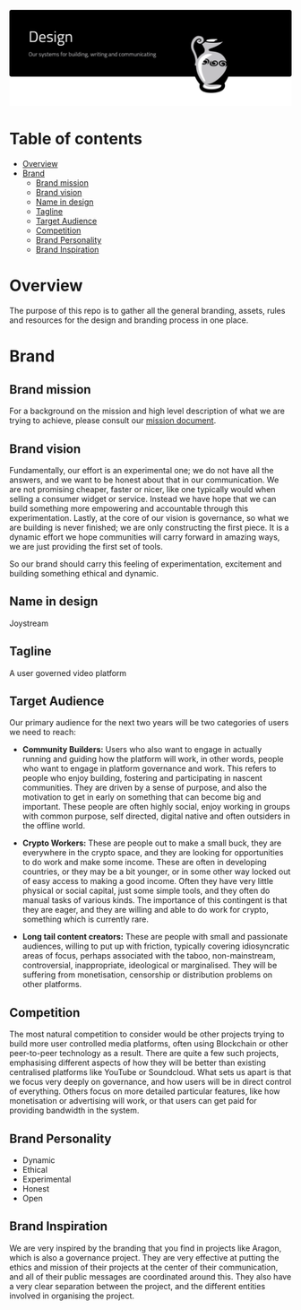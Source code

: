 <p align="center"><img src="design-repo.svg"></p>

# Table of contents

- [Overview](#overview)
- [Brand](#brand)
  - [Brand mission](#brand-mission)
  - [Brand vision](#brand-vision)
  - [Name in design](#name-in-design)
  - [Tagline](#tagline)
  - [Target Audience](#target-audience)
  - [Competition](#competition)
  - [Brand Personality](#brand-personality)
  - [Brand Inspiration](#brand-inspiration)

# Overview

The purpose of this repo is to gather all the general branding, assets, rules and resources for the design and branding process in one place.

# Brand

## Brand mission
For a background on the mission and high level description of what we are trying to achieve, please consult our [mission document](https://github.com/Joystream/manifesto/blob/master/paper.pdf).

## Brand vision
Fundamentally, our effort is an experimental one; we do not have all the answers, and we want to be honest about that in our communication. We are not promising cheaper, faster or nicer, like one typically would when selling a consumer widget or service. Instead we have hope that we can build something more empowering and accountable through this experimentation. Lastly, at the core of our vision is governance, so what we are building is never finished; we are only constructing the first piece. It is a dynamic effort we hope communities will carry forward in amazing ways, we are just providing the first set of tools.

So our brand should carry this feeling of experimentation, excitement and building something ethical and dynamic.

## Name in design
Joystream

## Tagline
A user governed video platform

## Target Audience
Our primary audience for the next two years will be two categories of users we need to reach:

-  **Community Builders:** Users who also want to engage in actually running and guiding how the platform will work, in other words, people who want to engage in platform governance and work. This refers to people who enjoy building, fostering and participating in nascent communities. They are driven by a sense of purpose, and also the motivation to get in early on something that can become big and important. These people are often highly social, enjoy working in groups with common purpose, self directed, digital native and often outsiders in the offline world.

- **Crypto Workers:** These are people out to make a small buck, they are everywhere in the crypto space, and they are looking for opportunities to do work and make some income. These are often in developing countries, or they may be a bit younger, or in some other way locked out of easy access to making a good income. Often they have very little physical or social capital, just some simple tools, and they often do manual tasks of various kinds. The importance of this contingent is that they are eager, and they are willing and able to do work for crypto, something which is currently rare.

- **Long tail content creators:** These are people with small and passionate audiences, willing to put up with friction, typically covering idiosyncratic areas of focus, perhaps associated with the taboo, non-mainstream, controversial, inappropriate, ideological or marginalised. They will be suffering from monetisation, censorship or distribution problems on other platforms.

## Competition

The most natural competition to consider would be other projects trying to build more user controlled media platforms, often using Blockchain or other peer-to-peer technology as a result. There are quite a few such projects, emphasising different aspects of how they will be better than existing centralised platforms like YouTube or Soundcloud. What sets us apart is that we focus very deeply on governance, and how users will be in direct control of everything. Others focus on more detailed particular features, like how monetisation or advertising will work, or that users can get paid for providing bandwidth in the system.

## Brand Personality

- Dynamic
- Ethical
- Experimental
- Honest
- Open

## Brand Inspiration

We are very inspired by the branding that you find in projects like Aragon, which is also a governance project. They are very effective at putting the ethics and mission of their projects at the center of their communication, and all of their public messages are coordinated around this. They also have a very clear separation between the project, and the different entities involved in organising the project.
